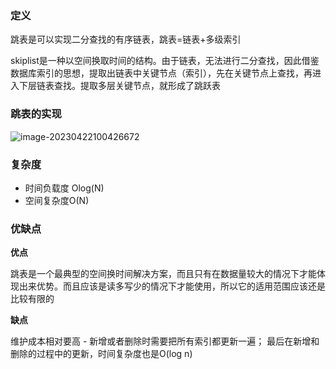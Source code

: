 ### 定义

跳表是可以实现二分查找的有序链表，跳表=链表+多级索引

skiplist是一种以空间换取时间的结构。由于链表，无法进行二分查找，因此借鉴数据库索引的思想，提取出链表中关键节点（索引），先在关键节点上查找，再进入下层链表查找。提取多层关键节点，就形成了跳跃表

### 跳表的实现

![image-20230422100426672](C:\Users\Administrator\AppData\Roaming\Typora\typora-user-images\image-20230422100426672.png)

### 复杂度

- 时间负载度 Olog(N)
- 空间复杂度O(N)

### 优缺点

**优点**

跳表是一个最典型的空间换时间解决方案，而且只有在数据量较大的情况下才能体现出来优势。而且应该是读多写少的情况下才能使用，所以它的适用范围应该还是比较有限的

**缺点**

维护成本相对要高 - 新增或者删除时需要把所有索引都更新一遍；
最后在新增和删除的过程中的更新，时间复杂度也是O(log n)